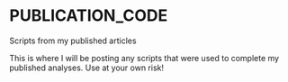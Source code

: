# PUBLICATION_CODE
Scripts from my published articles


This is where I will be posting any scripts that were used to complete my published analyses. Use at your own risk! 
